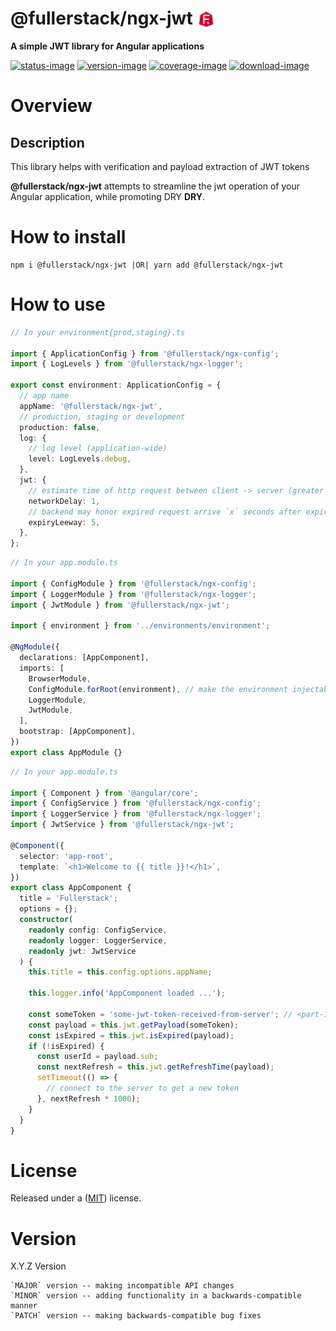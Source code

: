 # @fullerstack/ngx-jwt <img style="margin-bottom: -6px" width="30" src="../../apps/fullerstack/src/assets/images/fullerstack-x250.png">

**A simple JWT library for Angular applications**

[![status-image]][status-link]
[![version-image]][version-link]
[![coverage-image]][coverage-link]
[![download-image]][download-link]

# Overview

## Description

This library helps with verification and payload extraction of JWT tokens

**@fullerstack/ngx-jwt** attempts to streamline the jwt operation of your Angular application, while promoting DRY **DRY**.

# How to install

    npm i @fullerstack/ngx-jwt |OR| yarn add @fullerstack/ngx-jwt

# How to use

```typescript
// In your environment{prod,staging}.ts

import { ApplicationConfig } from '@fullerstack/ngx-config';
import { LogLevels } from '@fullerstack/ngx-logger';

export const environment: ApplicationConfig = {
  // app name
  appName: '@fullerstack/ngx-jwt',
  // production, staging or development
  production: false,
  log: {
    // log level (application-wide)
    level: LogLevels.debug,
  },
  jwt: {
    // estimate time of http request between client -> server (greater than zero)
    networkDelay: 1,
    // backend may honor expired request arrive `x` seconds after expiry
    expiryLeeway: 5,
  },
};
```

```typescript
// In your app.module.ts

import { ConfigModule } from '@fullerstack/ngx-config';
import { LoggerModule } from '@fullerstack/ngx-logger';
import { JwtModule } from '@fullerstack/ngx-jwt';

import { environment } from '../environments/environment';

@NgModule({
  declarations: [AppComponent],
  imports: [
    BrowserModule,
    ConfigModule.forRoot(environment), // make the environment injectable
    LoggerModule,
    JwtModule,
  ],
  bootstrap: [AppComponent],
})
export class AppModule {}
```

```typescript
// In your app.module.ts

import { Component } from '@angular/core';
import { ConfigService } from '@fullerstack/ngx-config';
import { LoggerService } from '@fullerstack/ngx-logger';
import { JwtService } from '@fullerstack/ngx-jwt';

@Component({
  selector: 'app-root',
  template: `<h1>Welcome to {{ title }}!</h1>`,
})
export class AppComponent {
  title = 'Fullerstack';
  options = {};
  constructor(
    readonly config: ConfigService,
    readonly logger: LoggerService,
    readonly jwt: JwtService
  ) {
    this.title = this.config.options.appName;

    this.logger.info('AppComponent loaded ...');

    const someToken = 'some-jwt-token-received-from-server'; // <part-1>.<part-2>.<part-2>
    const payload = this.jwt.getPayload(someToken);
    const isExpired = this.jwt.isExpired(payload);
    if (!isExpired) {
      const userId = payload.sub;
      const nextRefresh = this.jwt.getRefreshTime(payload);
      setTimeout(() => {
        // connect to the server to get a new token
      }, nextRefresh * 1000);
    }
  }
}
```

# License

Released under a ([MIT](https://raw.githubusercontent.com/neekware/fullerstack/main/LICENSE)) license.

# Version

X.Y.Z Version

    `MAJOR` version -- making incompatible API changes
    `MINOR` version -- adding functionality in a backwards-compatible manner
    `PATCH` version -- making backwards-compatible bug fixes

[status-image]: https://github.com/neekware/fullerstack/actions/workflows/ci.yml/badge.svg
[status-link]: https://github.com/neekware/fullerstack/actions/workflows/ci.yml
[version-image]: https://img.shields.io/npm/v/@fullerstack/ngx-jwt.svg
[version-link]: https://www.npmjs.com/package/@fullerstack/ngx-jwt
[coverage-image]: https://coveralls.io/repos/neekware/fullerstack/badge.svg
[coverage-link]: https://coveralls.io/r/neekware/fullerstack
[download-image]: https://img.shields.io/npm/dm/@fullerstack/ngx-jwt.svg
[download-link]: https://www.npmjs.com/package/@fullerstack/ngx-jwt
